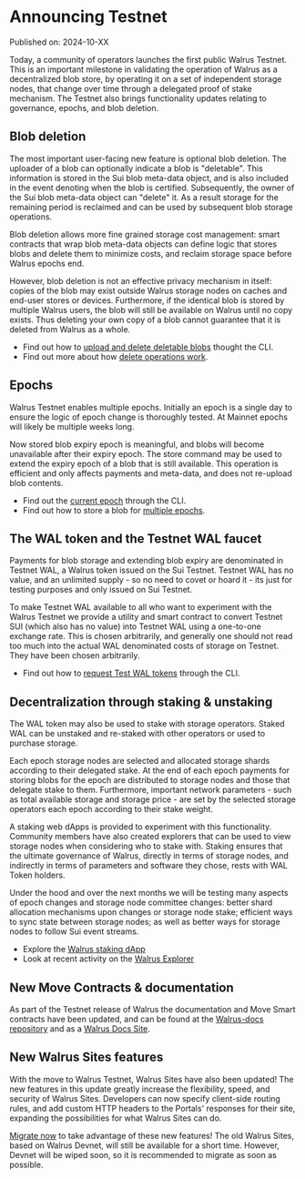 # Announcing Testnet

<!-- TODO change this date -->
Published on: 2024-10-XX

Today, a community of operators launches the first public Walrus Testnet.
This is an important milestone in validating the operation of Walrus as a decentralized blob store,
by operating it on a set of independent storage nodes, that change over time through a delegated
proof of stake mechanism. The Testnet also brings functionality updates relating to governance,
epochs, and blob deletion.

## Blob deletion

The most important user-facing new feature is optional blob deletion. The uploader of a blob can
optionally indicate a blob is "deletable". This information is stored in the Sui blob meta-data
object, and is also included in the event denoting when the blob is certified. Subsequently, the
owner of the Sui blob meta-data object can "delete" it. As a result storage for the remaining
period is reclaimed and can be used by subsequent blob storage operations.

Blob deletion allows more fine grained storage cost management: smart contracts that wrap blob
meta-data objects can define logic that stores blobs and delete them to minimize costs, and reclaim
storage space before Walrus epochs end.

However, blob deletion is not an effective privacy mechanism in itself: copies of the blob may exist
outside Walrus storage nodes on caches and end-user stores
or devices. Furthermore, if the identical blob is stored by multiple Walrus users, the blob will
still be available on Walrus until no copy exists. Thus deleting your own copy of a blob cannot
guarantee that it is deleted from Walrus as a whole.

- Find out how to
  [upload and delete deletable blobs](../usage/client-cli.md#reclaiming-space-via-deletable-blobs)
  thought the CLI.
- Find out more about how [delete operations work](../dev-guide/dev-operations.md#delete).

## Epochs

Walrus Testnet enables multiple epochs. Initially an epoch is a single day to ensure the logic of
epoch change is thoroughly tested. At Mainnet epochs will likely be multiple weeks long.

Now stored blob expiry epoch is meaningful, and blobs will become unavailable after their expiry
epoch. The store command may be used to extend the expiry epoch of a blob that is still available.
This operation is efficient and only affects payments and meta-data, and does not re-upload blob
contents.

- Find out the [current epoch](../usage/client-cli.md#walrus-system-information) through the CLI.
- Find out how to store a blob for
  [multiple epochs](../usage/client-cli.md#storing-querying-status-and-reading-blobs).

## The WAL token and the Testnet WAL faucet

Payments for blob storage and extending blob expiry are denominated in Testnet WAL, a
Walrus token issued on the Sui Testnet. Testnet WAL has no value, and an unlimited supply - so no
need to covet or hoard it - its just for testing purposes and only issued on Sui Testnet.

To make Testnet WAL available to all who want to experiment with the Walrus Testnet we provide a
utility and smart contract to convert Testnet SUI (which also has no value) into Testnet WAL using
a one-to-one exchange rate. This is chosen arbitrarily, and generally one should not read too much
into the actual WAL denominated costs of storage on Testnet. They have been chosen arbitrarily.

- Find out how to [request Test WAL tokens](../usage/setup.md#testnet-wal-faucet) through the CLI.

## Decentralization through staking & unstaking

The WAL token may also be used to stake with storage operators. Staked WAL can be unstaked and
re-staked with other operators or used to purchase storage.

Each epoch storage nodes are selected and allocated storage shards according to their delegated
stake. At the end of each epoch payments for storing blobs for the epoch are distributed to storage
nodes and those that delegate stake to them. Furthermore, important network parameters - such as
total available storage and storage price - are set by the selected storage operators each epoch
according to their stake weight.

A staking web dApps is provided to experiment with this functionality. Community members have also
created explorers that can be used to view storage nodes when considering who to stake with. Staking
ensures that the ultimate governance of Walrus, directly in terms of storage nodes, and indirectly
in terms of parameters and software they chose, rests with WAL Token holders.

Under the hood and over the next months we will be testing many aspects of epoch changes and
storage node committee changes: better shard allocation mechanisms upon changes or storage node
stake; efficient ways to sync state between storage nodes; as well as better ways for storage nodes
to follow Sui event streams.

<!-- TODO Update links -->
- Explore the [Walrus staking dApp](https://app.org)
- Look at recent activity on the [Walrus Explorer](https://app.org)

## New Move Contracts & documentation

As part of the Testnet release of Walrus the documentation and Move Smart contracts have been
updated, and can be found at the [Walrus-docs repository](https://github.com/MystenLabs/walrus-docs)
and as a [Walrus Docs Site](https://docs.walrus.site/).

## New Walrus Sites features

With the move to Walrus Testnet, Walrus Sites have also been updated! The new features in this
update greatly increase the flexibility, speed, and security of Walrus Sites. Developers can now
specify client-side routing rules, and add custom HTTP headers to the Portals' responses for their
site, expanding the possibilities for what Walrus Sites can do.

[Migrate now](../walrus-sites/tutorial-migration.md) to take advantage of these new features!
The old Walrus Sites, based on Walrus Devnet, will still be available for a short time. However,
Devnet will be wiped soon, so it is recommended to migrate as soon as possible.
